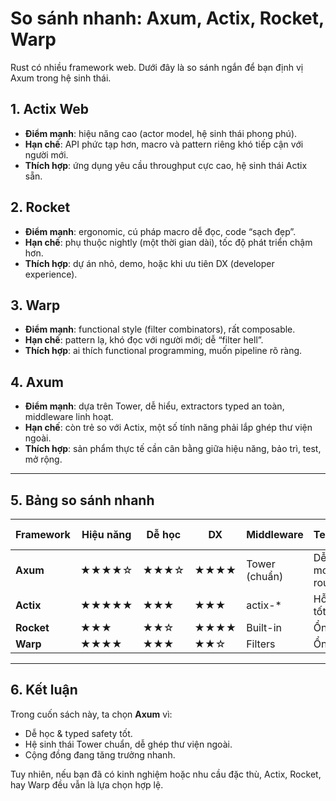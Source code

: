 # So sánh nhanh: Axum, Actix, Rocket, Warp

Rust có nhiều framework web. Dưới đây là so sánh ngắn để bạn định vị Axum trong hệ sinh thái.

## 1. Actix Web
- **Điểm mạnh**: hiệu năng cao (actor model, hệ sinh thái phong phú).  
- **Hạn chế**: API phức tạp hơn, macro và pattern riêng khó tiếp cận với người mới.  
- **Thích hợp**: ứng dụng yêu cầu throughput cực cao, hệ sinh thái Actix sẵn.

## 2. Rocket
- **Điểm mạnh**: ergonomic, cú pháp macro dễ đọc, code “sạch đẹp”.  
- **Hạn chế**: phụ thuộc nightly (một thời gian dài), tốc độ phát triển chậm hơn.  
- **Thích hợp**: dự án nhỏ, demo, hoặc khi ưu tiên DX (developer experience).

## 3. Warp
- **Điểm mạnh**: functional style (filter combinators), rất composable.  
- **Hạn chế**: pattern lạ, khó đọc với người mới; dễ “filter hell”.  
- **Thích hợp**: ai thích functional programming, muốn pipeline rõ ràng.

## 4. Axum
- **Điểm mạnh**: dựa trên Tower, dễ hiểu, extractors typed an toàn, middleware linh hoạt.  
- **Hạn chế**: còn trẻ so với Actix, một số tính năng phải lắp ghép thư viện ngoài.  
- **Thích hợp**: sản phẩm thực tế cần cân bằng giữa hiệu năng, bảo trì, test, mở rộng.

---

## 5. Bảng so sánh nhanh

| Framework | Hiệu năng | Dễ học | DX | Middleware | Testing | Cộng đồng |
|-----------|-----------|--------|----|------------|---------|-----------|
| **Axum**  | ★★★★☆    | ★★★☆  | ★★★★ | Tower (chuẩn) | Dễ mock router | Rất tích cực |
| **Actix** | ★★★★★    | ★★★   | ★★★ | actix-* | Hỗ trợ tốt | Rất lớn |
| **Rocket**| ★★★       | ★★☆   | ★★★★ | Built-in | Ổn | Vừa |
| **Warp**  | ★★★★      | ★★★   | ★★☆ | Filters | Ổn | Vừa |

---

## 6. Kết luận
Trong cuốn sách này, ta chọn **Axum** vì:

- Dễ học & typed safety tốt.  
- Hệ sinh thái Tower chuẩn, dễ ghép thư viện ngoài.  
- Cộng đồng đang tăng trưởng nhanh.  

Tuy nhiên, nếu bạn đã có kinh nghiệm hoặc nhu cầu đặc thù, Actix, Rocket, hay Warp đều vẫn là lựa chọn hợp lệ.
